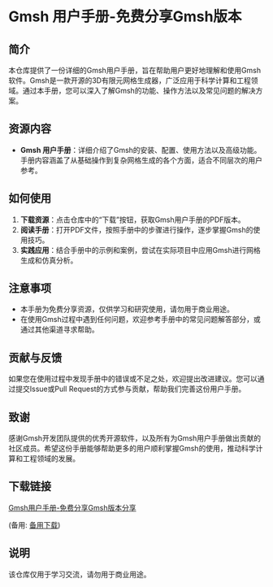 # Gmsh 用户手册-免费分享Gmsh版本

## 简介

本仓库提供了一份详细的Gmsh用户手册，旨在帮助用户更好地理解和使用Gmsh软件。Gmsh是一款开源的3D有限元网格生成器，广泛应用于科学计算和工程领域。通过本手册，您可以深入了解Gmsh的功能、操作方法以及常见问题的解决方案。

## 资源内容

- **Gmsh 用户手册**：详细介绍了Gmsh的安装、配置、使用方法以及高级功能。手册内容涵盖了从基础操作到复杂网格生成的各个方面，适合不同层次的用户参考。

## 如何使用

1. **下载资源**：点击仓库中的“下载”按钮，获取Gmsh用户手册的PDF版本。
2. **阅读手册**：打开PDF文件，按照手册中的步骤进行操作，逐步掌握Gmsh的使用技巧。
3. **实践应用**：结合手册中的示例和案例，尝试在实际项目中应用Gmsh进行网格生成和仿真分析。

## 注意事项

- 本手册为免费分享资源，仅供学习和研究使用，请勿用于商业用途。
- 在使用Gmsh过程中遇到任何问题，欢迎参考手册中的常见问题解答部分，或通过其他渠道寻求帮助。

## 贡献与反馈

如果您在使用过程中发现手册中的错误或不足之处，欢迎提出改进建议。您可以通过提交Issue或Pull Request的方式参与贡献，帮助我们完善这份用户手册。

## 致谢

感谢Gmsh开发团队提供的优秀开源软件，以及所有为Gmsh用户手册做出贡献的社区成员。希望这份手册能够帮助更多的用户顺利掌握Gmsh的使用，推动科学计算和工程领域的发展。

## 下载链接
[Gmsh用户手册-免费分享Gmsh版本分享](https://pan.quark.cn/s/e4b44d519742) 

(备用: [备用下载](https://pan.baidu.com/s/1j-fA5dsldIoa2l8TAXp85w?pwd=1234))

## 说明

该仓库仅用于学习交流，请勿用于商业用途。
